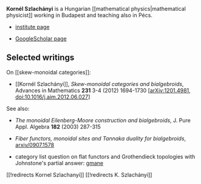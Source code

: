 
__Korn&#233;l Szlach&#225;nyi__ is a Hungarian [[mathematical physics|mathematical physicist]] working in Budapest and teaching also in P&#233;cs.

* [institute page](http://www.rmki.kfki.hu/theoretical/person/szlachanyi_kornel.html)

* [GoogleScholar page](https://scholar.google.com/citations?user=6sUhXNgAAAAJ&hl=en)

## Selected writings

On [[skew-monoidal categories]]:

* [[Kornél Szlachányi]], *Skew-monoidal categories and bialgebroids*, Advances in Mathematics **231** 3-4 (2012) 1694-1730 &lbrack;[arXiv:1201.4981](https://arxiv.org/abs/1201.4981), [doi:10.1016/j.aim.2012.06.027](https://doi.org/10.1016/j.aim.2012.06.027)&rbrack;


See also:

* _The monoidal Eilenberg-Moore construction and bialgebroids_, J. Pure Appl. Algebra **182** (2003)  287-315

* _Fiber functors, monoidal sites and Tannaka duality for bialgebroids_, [arxiv/0907.1578](http://arxiv.org/abs/0907.1578)

* category list question on flat functors and Grothendieck topologies with Johnstone's partial answer: [gmane](http://article.gmane.org/gmane.science.mathematics.categories/5052)


[[!redirects Kornel Szlachanyi]]
[[!redirects K. Szlachányi]]